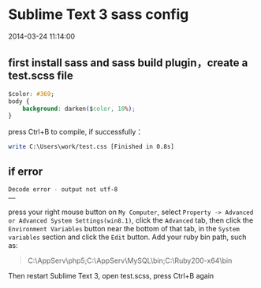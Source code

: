 # Sublime Text 3 sass config
2014-03-24 11:14:00

## first install sass and sass build plugin，create a test.scss file
```css
$color: #369;
body {
    background: darken($color, 10%);
}
```

press Ctrl+B to compile, if successfully：
```bash
write C:\Users\work/test.css [Finished in 0.8s]
```

## if error
```bash
Decode error - output not utf-8
……
```
press your right mouse button on `My Computer`, select `Property -> Advanced or Advanced System Settings(win8.1)`, click the `Advanced` tab, then click the `Environment Variables` button near the bottom of that tab, in the `System variables` section and click the `Edit` button. Add your ruby bin path, such as:

>C:\AppServ\php5;C:\AppServ\MySQL\bin;C:\Ruby200-x64\bin

Then restart Sublime Text 3, open test.scss, press Ctrl+B again